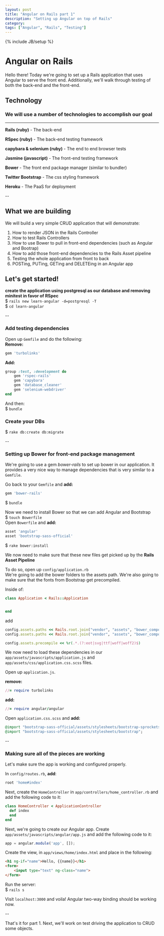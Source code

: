 ```yaml
---
layout: post
title: "Angular on Rails part 1"
description: "Setting up Angular on top of Rails"
category: 
tags: ["Angular", "Rails", "Testing"]
---
```

{% include JB/setup %}

# Angular on Rails

Hello there! Today we're going to set up a Rails application that uses Angular to serve the front end. Additionally, we'll walk through testing of both the back-end and the front-end.

## Technology

### We will use a number of technologies to accomplish our goal
---

**Rails (ruby)** - The back-end

**RSpec (ruby)** - The back-end testing framework

**capybara & selenium (ruby)** - The end to end browser tests

**Jasmine (javascript)** - The front-end testing framework

**Bower** - The front end package manager (similar to bundler)

**Twitter Bootstrap** - The css styling framework

**Heroku** - The PaaS for deployment

--

## What we are building

We will build a very simple CRUD application that will demonstrate:

1. How to render JSON in the Rails Controller
2. How to test Rails Controllers
3. How to use Bower to pull in front-end dependencies (such as Angular and Bootrap)
4. How to add those front-end dependencies to the Rails Asset pipeline
5. Testing the whole application from front to back
6. POSTing, PUTing, GETing and DELETEing in an Angular app

## Let's get started!

**create the application using postgresql as our database and removing minitest in favor of RSpec**<br/>
$ `rails new learn-angular -d=postgresql -T`<br/>
$ `cd learn-angular`<br/>

--
### Add testing dependencies
Open up `Gemfile` and do the following:<br/>
**Remove:**<br/>

~~~ruby
gem 'turbolinks'
~~~

**Add:**<br/>

~~~ruby
group :test, :development do
	gem 'rspec-rails'
	gem 'capybara'
	gem 'database_cleaner'
	gem 'selenium-webdriver'
end
~~~

And then:<br/>
$ `bundle`

### Create your DBs
$ `rake db:create db:migrate`<br/>

--
### Setting up Bower for front-end package management
We're going to use a gem *bower-rails* to set up bower in our application. It provides a very nice way to manage dependencies that is very similar to a `Gemfile`.

Go back to your `Gemfile` and **add:**<br/>

~~~ruby
gem 'bower-rails'
~~~
$ `bundle`

Now we need to install Bower so that we can add Angular and Bootstrap<br/>
$ `touch Bowerfile` <br/>
Open `Bowerfile` and **add:**<br/>

~~~ruby
asset 'angular'
asset 'bootstrap-sass-official'
~~~

$ `rake bower:install` <br/>

We now need to make sure that these new files get picked up by the **Rails Asset Pipeline** <br/>

To do so, open up `config/application.rb`<br/>
We're going to add the bower folders to the assets path. We're also going to make sure that the fonts from Bootstrap get precompiled.

Inside of:

~~~ruby
class Application < Rails::Application


end
~~~

add

~~~ruby
config.assets.paths << Rails.root.join("vendor", "assets", "bower_components")
config.assets.paths << Rails.root.join("vendor", "assets", "bower_components", "bootstrap-sass-official", "assets", "fonts")

config.assets.precompile << %r(.*.(?:eot|svg|ttf|woff|woff2)$)
~~~

We now need to load these dependencies in our `app/assets/javascripts/application.js` and `app/assets/css/application.css.scss` files.

Open up `application.js`.

**remove:**<br/>

~~~ruby
//= require turbolinks
~~~

**add:**<br/>

~~~ruby
//= require angular/angular
~~~

Open `application.css.scss` and **add:**

~~~ruby
@import "bootstrap-sass-official/assets/stylesheets/bootstrap-sprockets";
@import "bootstrap-sass-official/assets/stylesheets/bootstrap";
~~~

--
### Making sure all of the pieces are working

Let's make sure the app is working and configured properly.

In `config/routes.rb`, **add**:

~~~ruby
root 'home#index'
~~~

Next, create the `HomeController` in `app/controllers/home_controller.rb` and add the following code to it:

~~~ruby
class HomeController < ApplicationController
  def index
  end
end
~~~

Next, we're going to create our Angular app. Create `app/assets/javascripts/angular/app.js` and add the following code to it:

~~~javascript
app = angular.module('app', []);
~~~

Create the view, in `app/views/home/index.html` and place in the following:

~~~html
<h1 ng-if="name">Hello, {{name}}</h1>
<form>
	<input type="text" ng-class="name">
</form>
~~~

Run the server:<br/>
$ `rails s`

Visit `localhost:3000` and voila! Angular two-way binding should be working now.

--

That's it for part 1. Next, we'll work on test driving the application to CRUD some objects.